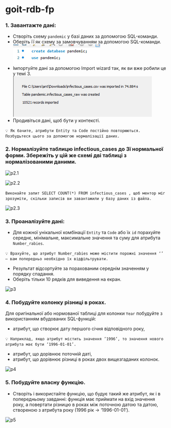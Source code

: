 # goit-rdb-fp

### 1. Завантажте дані:

* Створіть схему `pandemic` у базі даних за допомогою SQL-команди.
* Оберіть її як схему за замовчуванням за допомогою SQL-команди.
![p1.1](scrn/p1a.png)
* Імпортуйте дані за допомогою Import wizard так, як ви вже робили це у темі 3.
![p1.2](scrn/p1b.png)
* Продивіться дані, щоб бути у контексті.

```💡 Як бачите, атрибути Entity та Code постійно повторюються. Позбудьтеся цього за допомогою нормалізації даних.```

### 2. Нормалізуйте таблицю infectious_cases до 3ї нормальної форми. Збережіть у цій же схемі дві таблиці з нормалізованими даними.

![p2.1](scrn/p2a.png)

![p2.2](scrn/p2b.png)

```Виконайте запит SELECT COUNT(*) FROM infectious_cases , щоб ментор міг зрозуміти, скільки записів ви завантажили у базу даних із файла.```

![p2.3](scrn/p2c.png)

### 3. Проаналізуйте дані:

* Для кожної унікальної комбінації `Entity` та `Code` або їх `id` порахуйте середнє, мінімальне, максимальне значення та суму для атрибута `Number_rabies`.

```💡 Врахуйте, що атрибут Number_rabies може містити порожні значення ‘’ — вам попередньо необхідно їх відфільтрувати.```

* Результат відсортуйте за порахованим середнім значенням у порядку спадання.
* Оберіть тільки 10 рядків для виведення на екран.

![p3](scrn/p3.png)

### 4. Побудуйте колонку різниці в роках.

Для оригінальної або нормованої таблиці для колонки `Year` побудуйте з використанням вбудованих SQL-функцій:

* атрибут, що створює дату першого січня відповідного року,

```💡 Наприклад, якщо атрибут містить значення ’1996’, то значення нового атрибута має бути ‘1996-01-01’.```

* атрибут, що дорівнює поточній даті,
* атрибут, що дорівнює різниці в роках двох вищезгаданих колонок.

![p4](scrn/p4.png)

### 5. Побудуйте власну функцію.

* Створіть і використайте функцію, що будує такий же атрибут, як і в попередньому завданні: функція має приймати на вхід значення року, а повертати різницю в роках між поточною датою та датою, створеною з атрибута року (1996 рік → ‘1996-01-01’).

![p5](scrn/p5.png)